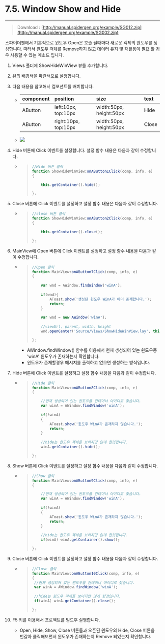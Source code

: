 # 7.5. Window Show and Hide

---

> Download : [http://manual.spidergen.org/example/SG012.zip](http://manual.spidergen.org/example/SG002.zip)

스파이더젠에서 기본적으로 윈도우 Open은 호출 될때마다 새로운 객체의 윈도우를 생성합니다. 따라서 윈도우 객체를 Remove하지 않고 데이터 유지 및 재활용이 필요 할 경우 사용할 수 있는 메소드 입니다.

1. Views 폴더에 ShowHideWinView 뷰를 추가합니다.

2. 뷰의 배경색을 파란색으로 설정합니다.

3. 다음 내용을 참고해서 컴포넌트를 배치합니다.

   * | component | position | size | text |
     | :--- | :--- | :--- | :--- |
     | AButton | left:10px, top:10px | width:50px, height:50px | Hide |
     | AButton | right:10px, top:10px | width:50px, height:50px | Close |
   * ![](/assets/win-ex-015.png)

4. Hide 버튼에 Click 이벤트를 설정합니다. 설정 함수 내용은 다음과 같이 수정합니다.

   * > ```js
     > //Hide 버튼 클릭
     > function ShowHideWinView:onAButton1Click(comp, info, e)
     > {
     >
     >     this.getContainer().hide();
     >
     > };
     > ```

5. Close 버튼에 Click 이벤트를 설정하고 설정 함수 내용은 다음과 같이 수정합니다.

   * > ```js
     > //close 버튼 클릭
     > function ShowHideWinView:onAButton2Click(comp, info, e)
     > {
     >
     >     this.getContainer().close();
     >
     > };
     > ```

6. MainView에 Open 버튼에 Click 이벤트를 설정하고 설정 함수 내용을 다음과 같이 수정합니다.

   * > ```js
     > //Open 클릭
     > function MainView:onAButton7Click(comp, info, e)
     > {
     >     
     >     var wnd = AWindow.findWindow('winA');
     >     
     >     if(wnd){
     >         AToast.show('생성된 윈도우 WinA가 이미 존재합니다.');
     >         return;
     >     }
     >     
     >     var wnd = new AWindow('winA');
     >     
     >     //viewUrl, parent, width, height
     >     wnd.openCenter('Source/Views/ShowHideWinView.lay', this.getContainer(), 200, 200);
     >
     > };
     > ```

     * AWindow.findWindow\(\) 함수를 이용해서 현재 생성되어 있는 윈도우중 'winA' 윈도우가 존재하는지 확인합니다. 
     * 윈도우가 존재할경우 메시지를 출력하고 없으면 생성하는 방식입니다.

7. Hide  버튼에 Click 이벤트를 설정하고 설정 함수 내용을 다음과 같이 수정합니다.

   * > ```js
     > //Hide 클릭
     > function MainView:onAButton8Click(comp, info, e)
     > {
     >
     >     //현재 생성되어 있는 윈도우를 컨테이너 아이디로 찾습니다.
     >     var winA = AWindow.findWindow('winA');
     >     
     >     if(!winA)
     >     {
     >         AToast.show('윈도우 WinA가 존재하지 않습니다.');
     >         return;
     >     }
     >     
     >     //hide는 윈도우 객체를 보이지만 않게 한것입니다.
     >     winA.getContainer().hide();
     >
     > };
     > ```

8. Show 버튼에 Click 이벤트를 설정하고 설정 함수 내용을 다음과 같이 수정합니다.

   * > ```js
     > //Show 클릭
     > function MainView:onAButton9Click(comp, info, e)
     > {
     >
     >     //현재 생성되어 있는 윈도우를 컨테이너 아이디로 찾습니다.
     >     var winA = AWindow.findWindow('winA');
     >     
     >     if(!winA)
     >     {
     >         AToast.show('윈도우 WinA가 존재하지 않습니다.');
     >         return;
     >     }
     >     
     >     //hide는 윈도우 객체를 보이지만 않게 한것입니다.
     >     if(winA) winA.getContainer().show();
     >
     > };
     > ```

9. Close 버튼에 Click 이벤트를 설정하고 설정 함수 내용을 다음과 같이 수정합니다.

   * > ```js
     > //Close 클릭
     > function MainView:onAButton10Click(comp, info, e)
     > {
     > 	//현재 생성되어 있는 윈도우를 컨테이너 아이디로 찾습니다.
     > 	var winA = AWindow.findWindow('winA');
     > 	
     > 	//hide는 윈도우 객체를 보이지만 않게 한것입니다.
     > 	if(winA) winA.getContainer().close();
     >
     > };
     > ```

10. F5 키를 이용해서 프로젝트를 빌드후 실행합니다.

    * Open, Hide, Show, Close 버튼들과 오픈된 윈도우의 Hide, Close 버튼을 번갈아 클릭해보면서 윈도우가 존재하는지 Remove 되었는지 확인합니다.





